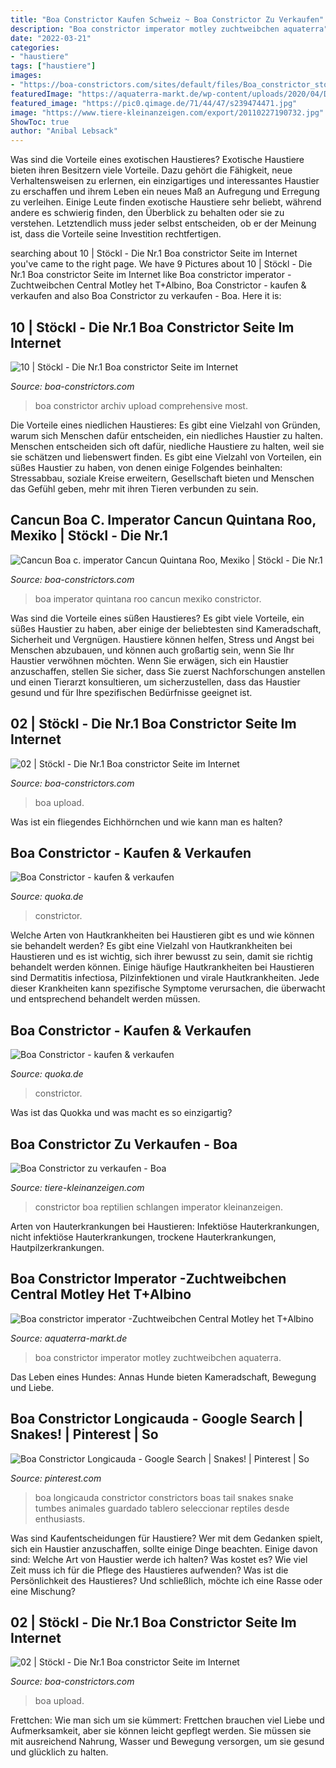 ```yaml
---
title: "Boa Constrictor Kaufen Schweiz ~ Boa Constrictor Zu Verkaufen"
description: "Boa constrictor imperator motley zuchtweibchen aquaterra"
date: "2022-03-21"
categories:
- "haustiere"
tags: ["haustiere"]
images:
- "https://boa-constrictors.com/sites/default/files/Boa_constrictor_stoeckl_archiv_0605.jpg"
featuredImage: "https://aquaterra-markt.de/wp-content/uploads/2020/04/DSC03868-scaled.jpg"
featured_image: "https://pic0.qimage.de/71/44/47/s239474471.jpg"
image: "https://www.tiere-kleinanzeigen.com/export/20110227190732.jpg"
ShowToc: true
author: "Anibal Lebsack"
---
```



Was sind die Vorteile eines exotischen Haustieres?
Exotische Haustiere bieten ihren Besitzern viele Vorteile. Dazu gehört die Fähigkeit, neue Verhaltensweisen zu erlernen, ein einzigartiges und interessantes Haustier zu erschaffen und ihrem Leben ein neues Maß an Aufregung und Erregung zu verleihen. Einige Leute finden exotische Haustiere sehr beliebt, während andere es schwierig finden, den Überblick zu behalten oder sie zu verstehen. Letztendlich muss jeder selbst entscheiden, ob er der Meinung ist, dass die Vorteile seine Investition rechtfertigen.

	

		
searching about 10 | Stöckl - Die Nr.1 Boa constrictor Seite im Internet you've came to the right page. We have 9 Pictures about 10 | Stöckl - Die Nr.1 Boa constrictor Seite im Internet like Boa constrictor imperator -Zuchtweibchen Central Motley het T+Albino, Boa Constrictor - kaufen &amp; verkaufen and also Boa Constrictor zu verkaufen - Boa. Here it is:
		
    
## 10 | Stöckl - Die Nr.1 Boa Constrictor Seite Im Internet

<img loading=lazy src="https://boa-constrictors.com/sites/default/files/Boa_constrictor_stoeckl_archiv_0605.jpg" onerror="this.onerror=null;this.src='https://tse3.mm.bing.net/th?id=OIP.P7AXcFDTupnZfjzFgUcALQHaGn&amp;pid=15.1';" alt="10 | Stöckl - Die Nr.1 Boa constrictor Seite im Internet">

_Source: boa-constrictors.com_

>boa constrictor archiv upload comprehensive most. 

	

Die Vorteile eines niedlichen Haustieres: Es gibt eine Vielzahl von Gründen, warum sich Menschen dafür entscheiden, ein niedliches Haustier zu halten.
Menschen entscheiden sich oft dafür, niedliche Haustiere zu halten, weil sie sie schätzen und liebenswert finden. Es gibt eine Vielzahl von Vorteilen, ein süßes Haustier zu haben, von denen einige Folgendes beinhalten: Stressabbau, soziale Kreise erweitern, Gesellschaft bieten und Menschen das Gefühl geben, mehr mit ihren Tieren verbunden zu sein.

    
## Cancun Boa C. Imperator Cancun Quintana Roo, Mexiko | Stöckl - Die Nr.1

<img loading=lazy src="http://www.boa-constrictors.com/sites/default/files/imagecache/orig/MexikoCancunKrisNylander.jpg" onerror="this.onerror=null;this.src='https://tse4.mm.bing.net/th?id=OIP.aa1qgmP5TQAefhPzX2Z6gAHaF8&amp;pid=15.1';" alt="Cancun Boa c. imperator Cancun Quintana Roo, Mexiko | Stöckl - Die Nr.1">

_Source: boa-constrictors.com_

>boa imperator quintana roo cancun mexiko constrictor. 

	

Was sind die Vorteile eines süßen Haustieres?
Es gibt viele Vorteile, ein süßes Haustier zu haben, aber einige der beliebtesten sind Kameradschaft, Sicherheit und Vergnügen. Haustiere können helfen, Stress und Angst bei Menschen abzubauen, und können auch großartig sein, wenn Sie Ihr Haustier verwöhnen möchten. Wenn Sie erwägen, sich ein Haustier anzuschaffen, stellen Sie sicher, dass Sie zuerst Nachforschungen anstellen und einen Tierarzt konsultieren, um sicherzustellen, dass das Haustier gesund und für Ihre spezifischen Bedürfnisse geeignet ist.

    
## 02 | Stöckl - Die Nr.1 Boa Constrictor Seite Im Internet

<img loading=lazy src="https://boa-constrictors.com/sites/default/files/Boa_constrictor_stoeckl_archiv_0119.jpg" onerror="this.onerror=null;this.src='https://tse1.mm.bing.net/th?id=OIP.H_VQkxogbMXOBGGlm3k11wHaFl&amp;pid=15.1';" alt="02 | Stöckl - Die Nr.1 Boa constrictor Seite im Internet">

_Source: boa-constrictors.com_

>boa upload. 

	

Was ist ein fliegendes Eichhörnchen und wie kann man es halten?

    
## Boa Constrictor - Kaufen &amp; Verkaufen

<img loading=lazy src="https://pic0.qimage.de/57/07/50/s239500757.jpg" onerror="this.onerror=null;this.src='https://tse3.mm.bing.net/th?id=OIP.tqWHDPEusEHxn2ATSho0KgAAAA&amp;pid=15.1';" alt="Boa Constrictor - kaufen &amp; verkaufen">

_Source: quoka.de_

>constrictor. 

	

Welche Arten von Hautkrankheiten bei Haustieren gibt es und wie können sie behandelt werden?
Es gibt eine Vielzahl von Hautkrankheiten bei Haustieren und es ist wichtig, sich ihrer bewusst zu sein, damit sie richtig behandelt werden können. Einige häufige Hautkrankheiten bei Haustieren sind Dermatitis infectiosa, Pilzinfektionen und virale Hautkrankheiten. Jede dieser Krankheiten kann spezifische Symptome verursachen, die überwacht und entsprechend behandelt werden müssen.

    
## Boa Constrictor - Kaufen &amp; Verkaufen

<img loading=lazy src="https://pic0.qimage.de/71/44/47/s239474471.jpg" onerror="this.onerror=null;this.src='https://tse4.mm.bing.net/th?id=OIP.Ah5BkoprwvMsUVtVefdqXQAAAA&amp;pid=15.1';" alt="Boa Constrictor - kaufen &amp; verkaufen">

_Source: quoka.de_

>constrictor. 

	

Was ist das Quokka und was macht es so einzigartig?

    
## Boa Constrictor Zu Verkaufen - Boa

<img loading=lazy src="https://www.tiere-kleinanzeigen.com/export/20110227190732.jpg" onerror="this.onerror=null;this.src='https://tse3.mm.bing.net/th?id=OIP.pBJE3biO5kAzgudKTPhdiQHaE7&amp;pid=15.1';" alt="Boa Constrictor zu verkaufen - Boa">

_Source: tiere-kleinanzeigen.com_

>constrictor boa reptilien schlangen imperator kleinanzeigen. 

	

Arten von Hauterkrankungen bei Haustieren: Infektiöse Hauterkrankungen, nicht infektiöse Hauterkrankungen, trockene Hauterkrankungen, Hautpilzerkrankungen.

    
## Boa Constrictor Imperator -Zuchtweibchen Central Motley Het T+Albino

<img loading=lazy src="https://aquaterra-markt.de/wp-content/uploads/2020/04/DSC03868-scaled.jpg" onerror="this.onerror=null;this.src='https://tse3.mm.bing.net/th?id=OIP.y5ffdafJcubESXun2f9wgQHaE8&amp;pid=15.1';" alt="Boa constrictor imperator -Zuchtweibchen Central Motley het T+Albino">

_Source: aquaterra-markt.de_

>boa constrictor imperator motley zuchtweibchen aquaterra. 

	

Das Leben eines Hundes: Annas Hunde bieten Kameradschaft, Bewegung und Liebe.

    
## Boa Constrictor Longicauda - Google Search | Snakes! | Pinterest | So

<img loading=lazy src="https://s-media-cache-ak0.pinimg.com/736x/dc/f2/c0/dcf2c025d3e3f7c2b2135838d3cb9b79.jpg" onerror="this.onerror=null;this.src='https://tse3.mm.bing.net/th?id=OIP.KEqQOCpRBK7KfGLCmrfidQHaFG&amp;pid=15.1';" alt="Boa Constrictor Longicauda - Google Search | Snakes! | Pinterest | So">

_Source: pinterest.com_

>boa longicauda constrictor constrictors boas tail snakes snake tumbes animales guardado tablero seleccionar reptiles desde enthusiasts. 

	

Was sind Kaufentscheidungen für Haustiere?
Wer mit dem Gedanken spielt, sich ein Haustier anzuschaffen, sollte einige Dinge beachten. Einige davon sind: Welche Art von Haustier werde ich halten? Was kostet es? Wie viel Zeit muss ich für die Pflege des Haustieres aufwenden? Was ist die Persönlichkeit des Haustieres? Und schließlich, möchte ich eine Rasse oder eine Mischung?

    
## 02 | Stöckl - Die Nr.1 Boa Constrictor Seite Im Internet

<img loading=lazy src="https://boa-constrictors.com/sites/default/files/Boa_constrictor_stoeckl_archiv_0141.jpg" onerror="this.onerror=null;this.src='https://tse2.mm.bing.net/th?id=OIP.KPWMCL4X6mVk51X5QS2QwAHaIl&amp;pid=15.1';" alt="02 | Stöckl - Die Nr.1 Boa constrictor Seite im Internet">

_Source: boa-constrictors.com_

>boa upload. 

	

Frettchen: Wie man sich um sie kümmert: Frettchen brauchen viel Liebe und Aufmerksamkeit, aber sie können leicht gepflegt werden. Sie müssen sie mit ausreichend Nahrung, Wasser und Bewegung versorgen, um sie gesund und glücklich zu halten.

